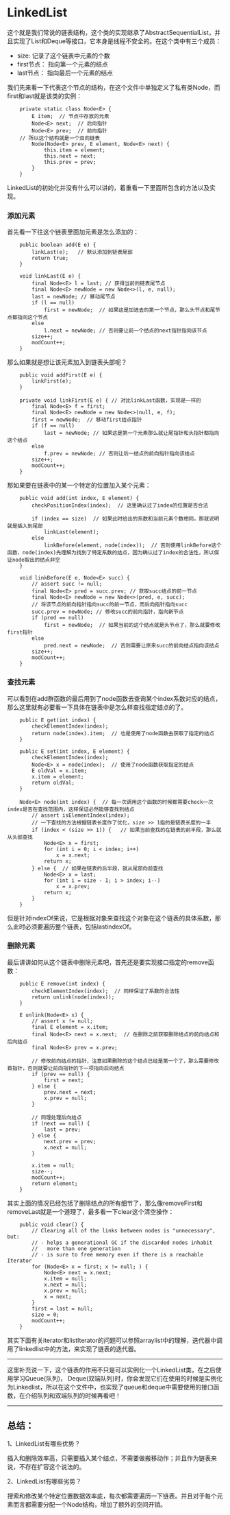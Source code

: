 # LinkedList

这个就是我们常说的链表结构，这个类的实现继承了AbstractSequentialList，并且实现了List和Deque等接口，它本身是线程不安全的。在这个类中有三个成员：

* size: 记录了这个链表中元素的个数
* first节点： 指向第一个元素的结点
* last节点： 指向最后一个元素的结点

我们先来看一下代表这个节点的结构，在这个文件中单独定义了私有类Node，而first和last就是该类的实例：

```
	private static class Node<E> {
        E item;  // 节点中存放的元素
        Node<E> next;  // 后向指针
        Node<E> prev;  // 前向指针
 	// 所以这个结构就是一个双向链表
        Node(Node<E> prev, E element, Node<E> next) {
            this.item = element;
            this.next = next;
            this.prev = prev;
        }
    }
```

LinkedList的初始化并没有什么可以讲的，着重看一下里面所包含的方法以及实现。

### 添加元素

首先看一下往这个链表里面加元素是怎么添加的：

```
	public boolean add(E e) {
        linkLast(e);   // 默认添加到链表尾部
        return true;
    }
    
    void linkLast(E e) {
        final Node<E> l = last; // 获得当前的链表尾节点
        final Node<E> newNode = new Node<>(l, e, null);
        last = newNode; // 移动尾节点
        if (l == null)
            first = newNode;  // 如果这是加进去的第一个节点，那么头节点和尾节点都指向这个节点
        else
            l.next = newNode; // 否则要让前一个结点的next指针指向该节点
        size++;
        modCount++;
    }
```

那么如果就是想让该元素加入到链表头部呢？

```
	public void addFirst(E e) {
        linkFirst(e);
    }
    
    private void linkFirst(E e) { // 对比linkLast函数，实现是一样的
        final Node<E> f = first;
        final Node<E> newNode = new Node<>(null, e, f);
        first = newNode;  // 移动first结点指针
        if (f == null)
            last = newNode; // 如果这是第一个元素那么就让尾指针和头指针都指向这个结点
        else
            f.prev = newNode; // 否则让后一结点的前向指针指向该结点
        size++;
        modCount++;
    }
```

那如果要在链表中的某一个特定的位置加入某个元素：

```
	public void add(int index, E element) {
        checkPositionIndex(index);  // 这里确认过了index的位置是否合法

        if (index == size)  // 如果此时给出的系数和当前元素个数相同，那就说明就是插入到尾部
            linkLast(element);
        else
            linkBefore(element, node(index));  // 否则使用linkBefore这个函数，node(index)先理解为找到了特定系数的结点，因为确认过了index的合法性，所以保证node取出的结点非空
    }
    
    void linkBefore(E e, Node<E> succ) {
        // assert succ != null;
        final Node<E> pred = succ.prev; // 获取succ结点的前一节点
        final Node<E> newNode = new Node<>(pred, e, succ);
        // 将该节点的前向指针指向succ的前一节点，而后向指针指向succ
        succ.prev = newNode; // 修改succ的前向指针，指向新节点
        if (pred == null)
            first = newNode;  // 如果当前的这个结点就是头节点了，那么就要修改first指针
        else
            pred.next = newNode;  // 否则需要让原来succ的前向结点指向该结点
        size++;
        modCount++;
    }
```

### 查找元素

可以看到在add群函数的最后用到了node函数去查询某个index系数对应的结点，那么这里就有必要看一下具体在链表中是怎么样查找指定结点的了。

```
	public E get(int index) {
        checkElementIndex(index);
        return node(index).item;  // 也是使用了node函数去获取了指定的结点
    }
    
    public E set(int index, E element) {
        checkElementIndex(index);
        Node<E> x = node(index);  // 使用了node函数获取指定的结点
        E oldVal = x.item;
        x.item = element;
        return oldVal;
    }
    
    Node<E> node(int index) {  // 每一次调用这个函数的时候都需要check一次index是否在查找范围内，这样保证必然能够查找到结点
        // assert isElementIndex(index);
		// 一下查找的方法根据链表长度作了优化，size >> 1指的是链表长度的一半
        if (index < (size >> 1)) {   // 如果当前查找的在链表的前半段，那么就从头部查找
            Node<E> x = first;
            for (int i = 0; i < index; i++)
                x = x.next;
            return x;
        } else {  // 如果在链表的后半段，就从尾部向前查找
            Node<E> x = last;
            for (int i = size - 1; i > index; i--)
                x = x.prev;
            return x;
        }
    }
```

但是针对indexOf来说，它是根据对象来查找这个对象在这个链表的具体系数，那么此时必须要遍历整个链表，包括lastindexOf。

### 删除元素

最后讲讲如何从这个链表中删除元素吧，首先还是要实现接口指定的remove函数：

```
	public E remove(int index) {
        checkElementIndex(index);  // 同样保证了系数的合法性
        return unlink(node(index));
    }
    
    E unlink(Node<E> x) {
        // assert x != null;
        final E element = x.item;
        final Node<E> next = x.next;  // 在删除之前获取删除结点的前向结点和后向结点
        final Node<E> prev = x.prev;

        // 修改前向结点的指针，注意如果删除的这个结点已经是第一个了，那么需要修改首指针，否则就要让前向指针的下一项指向后向结点
        if (prev == null) {  
            first = next;
        } else {
            prev.next = next;
            x.prev = null;
        }

		// 同理处理后向结点
        if (next == null) {
            last = prev;
        } else {
            next.prev = prev;
            x.next = null;
        }

        x.item = null;
        size--;
        modCount++;
        return element;
    }
```

其实上面的情况已经包括了删除结点的所有细节了，那么像removeFirst和removeLast就是一个道理了，最多看一下clear这个清空操作：

```
	public void clear() {
        // Clearing all of the links between nodes is "unnecessary", but:
        // - helps a generational GC if the discarded nodes inhabit
        //   more than one generation
        // - is sure to free memory even if there is a reachable Iterator
        for (Node<E> x = first; x != null; ) {
            Node<E> next = x.next;
            x.item = null;
            x.next = null;
            x.prev = null;
            x = next;
        }
        first = last = null;
        size = 0;
        modCount++;
    }
```

其实下面有关iterator和listIterator的问题可以参照arraylist中的理解，迭代器中调用了linkedlist中的方法，来实现了链表的迭代器。

---

这里补充说一下，这个链表的作用不只是可以实例化一个LinkedList类，在之后使用学习Queue(队列)， Deque(双端队列)时，你会发现它们在使用的时候是实例化为Linkedlist，所以在这个文件中，也实现了queue和deque中需要使用的接口函数，在介绍队列和双端队列的时候再看吧！

---

## 总结：

1、LinkedList有哪些优势？

​	插入和删除效率高，只需要插入某个结点，不需要做搬移动作；并且作为链表来说，不存在扩容这个说法的。

2、LinkedList有哪些劣势？

​	搜索和修改某个特定位置数据效率底，每次都需要遍历一下链表。并且对于每个元素而言都需要分配一个Node结构，增加了额外的空间开销。

